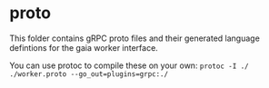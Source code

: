 # proto
This folder contains gRPC proto files and their generated language defintions for the gaia worker interface.

You can use protoc to compile these on your own:
`protoc -I ./ ./worker.proto --go_out=plugins=grpc:./`


